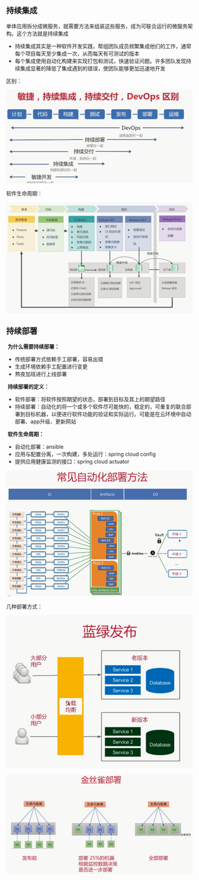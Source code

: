 ## 持续集成

​	单体应用拆分成微服务，就需要方法来组装这些服务，成为可联合运行的微服务架构。这个方法就是持续集成

- 持续集成其实是一种软件开发实践，帮组团队成员频繁集成他们的工作，通常每个项目每天至少集成一次，从而每天有可测试的版本
- 每个集成使用自动化构建来实现打包和测试，快速验证问题。许多团队发现持续集成显著的降低了集成遇到的错误，使团队能够更加迅速地开发



区别：

![image-20210930144756958](assets/image-20210930144756958.png)



软件生命周期：

![image-20210930145256995](assets/image-20210930145256995.png)





## 持续部署

​	**为什么需要持续部署：**

- 传统部署方式依赖手工部署，容易出错
- 生成环境依赖手工配置进行变更
- 熬夜加班进行上线部署

​	**持续部署的定义：**

- 软件部署：将软件按照期望的状态，部署到目标及其上的期望路径
- 持续部署：自动化的将一个或多个软件尽可能快的，稳定的，可重复的联合部署到目标机器，以便进行软件功能的验证和实际运行。可能是在云环境中自动部署、app升级、更新网站

​	**软件生命周期：**

- 自动化部署：ansible
- 应用与配置分离，一次构建，多处运行：spring cloud config
- 提供应用健康监测的接口：spring cloud actuator

![image-20210930150446607](assets/image-20210930150446607.png)

几种部署方式：

![image-20210930151044192](assets/image-20210930151044192.png)

![image-20210930150931311](assets/image-20210930150931311.png)



